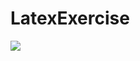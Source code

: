# LatexExercise

<img src="https://latex.codecogs.com/svg.latex?y=\sigma=customerName,city,salesRepEmployeeNumber\rho=bla"/>
